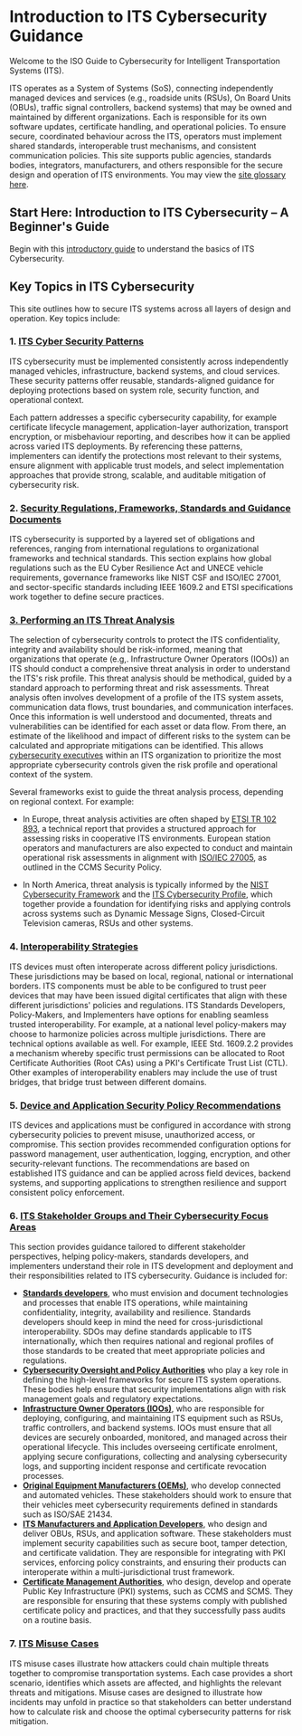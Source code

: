 # Introduction to ITS Cybersecurity Guidance

Welcome to the ISO Guide to Cybersecurity for Intelligent Transportation Systems (ITS).

ITS operates as a System of Systems (SoS), connecting independently managed devices and services (e.g.,  roadside units (RSUs), On Board Units (OBUs), traffic signal controllers, backend systems) that may be owned and maintained by different organizations. Each is responsible for its own software updates, certificate handling, and operational policies. To ensure secure, coordinated behaviour across the ITS, operators must implement shared standards, interoperable trust mechanisms, and consistent communication policies. This site supports public agencies, standards bodies, integrators, manufacturers, and others responsible for the secure design and operation of ITS environments. You may view the [site glossary here](cybersecurity-glossary.md).

## Start Here: Introduction to ITS Cybersecurity – A Beginner's Guide

Begin with this [introductory guide](beginners-guide.md) to understand the basics of ITS Cybersecurity.

## Key Topics in ITS Cybersecurity

This site outlines how to secure ITS systems across all layers of design and operation. Key topics include:

### 1. [ITS Cyber Security Patterns](its-security-patterns.md)

ITS cybersecurity must be implemented consistently across independently managed vehicles, infrastructure, backend systems, and cloud services. These security patterns offer reusable, standards-aligned guidance for deploying protections based on system role, security function, and operational context.

Each pattern addresses a specific cybersecurity capability, for example certificate lifecycle management, application-layer authorization, transport encryption, or misbehaviour reporting, and describes how it can be applied across varied ITS deployments. By referencing these patterns, implementers can identify the protections most relevant to their systems, ensure alignment with applicable trust models, and select implementation approaches that provide strong, scalable, and auditable mitigation of cybersecurity risk.

### 2. [Security Regulations, Frameworks, Standards and Guidance Documents](its-security-standards.md)

ITS cybersecurity is supported by a layered set of obligations and references, ranging from international regulations to organizational frameworks and technical standards. This section explains how global regulations such as the EU Cyber Resilience Act and UNECE vehicle requirements, governance frameworks like NIST CSF and ISO/IEC 27001, and sector-specific standards including IEEE 1609.2 and ETSI specifications work together to define secure practices.

### [3. Performing an ITS Threat Analysis](threat-analysis.md)

The selection of cybersecurity controls to protect the ITS confidentiality, integrity and availability should be risk-informed, meaning that organizations that operate (e.g,. Infrastructure Owner Operators (IOOs)) an ITS should conduct a comprehensive threat analysis in order to understand the ITS's  risk profile. This threat analysis should be methodical, guided by a standard approach to performing threat and risk assessments.  Threat analysis often involves development of a profile of the ITS system assets, communication data flows, trust boundaries, and communication interfaces. Once this information is well understood and documented, threats and vulnerabilities can be identified for each asset or data flow. From there, an estimate of the likelihood and impact of different risks to the system can be calculated and appropriate mitigations can be identified. This allows [cybersecurity executives](stakeholder-policy-maker.md) within an ITS organization to prioritize the most appropriate cybersecurity controls given the risk profile and operational context of the system.

Several frameworks exist to guide the threat analysis process, depending on regional context. For example:

- In Europe, threat analysis activities are often shaped by [ETSI TR 102 893](https://www.etsi.org/deliver/etsi_tr/102800_102899/102893/01.02.01_60/tr_102893v010201p.pdf), a technical report that provides a structured approach for assessing risks in cooperative ITS environments. European station operators and manufacturers are also expected to conduct and maintain operational risk assessments in alignment with [ISO/IEC 27005](https://www.iso.org/standard/80585.html), as outlined in the CCMS Security Policy.

- In North America, threat analysis is typically informed by the [NIST Cybersecurity Framework](https://www.nist.gov/cyberframework) and the [ITS Cybersecurity Profile](https://transportationops.org/publications/usdot-resource-intelligent-transportation-systems-its-cybersecurity-framework-0), which together provide a foundation for identifying risks and applying controls across systems such as Dynamic Message Signs, Closed-Circuit Television cameras, RSUs and other systems.

### 4. [Interoperability Strategies](its-interoperability-strategies.md)

ITS devices must often interoperate across different policy jurisdictions. These jurisdictions may be based on local, regional, national or international borders. ITS components must be able to be configured to trust peer devices that may have been issued digital certificates that align with these different jurisdictions' policies and regulations. ITS Standards Developers, Policy-Makers, and Implementers have options for enabling seamless trusted interoperability. For example, at a national level policy-makers may choose to harmonize policies across multiple jurisdictions. There are technical options available as well. For example,  IEEE Std. 1609.2.2 provides a mechanism whereby specific trust permissions can be allocated to Root Certificate Authorities (Root CAs) using a PKI's Certificate Trust List (CTL). Other examples of interoperability enablers may include the use of trust bridges, that bridge trust between different domains.

### 5. [Device and Application Security Policy Recommendations](policies-device.md)

ITS devices and applications must be configured in accordance with strong cybersecurity policies to prevent misuse, unauthorized access, or compromise. This section provides recommended configuration options for password management, user authentication, logging, encryption, and other security-relevant functions. The recommendations are based on established ITS guidance and can be applied across field devices, backend systems, and supporting applications to strengthen resilience and support consistent policy enforcement.

### 6. [**ITS Stakeholder Groups and Their Cybersecurity Focus Areas**](its-stakeholder-guidance.md)

This section provides guidance tailored to different stakeholder perspectives, helping policy-makers, standards developers, and implementers understand their role in ITS development and deployment and their responsibilities related to ITS cybersecurity.  Guidance is included for:

- **[Standards developers](stakeholder-standards-developer.md)**, who must envision and document technologies and processes that enable ITS operations, while maintaining confidentiality, integrity, availability and resilience. Standards developers should keep in mind the need for cross-jurisdictional interoperability. SDOs may define standards applicable to ITS internationally, which then requires national and regional profiles of those standards to be created that meet appropriate policies and regulations.
- **[Cybersecurity Oversight and Policy Authorities](stakeholder-policy-maker.md)** who play a key role in defining the high-level frameworks for secure ITS system operations. These bodies help ensure that security implementations align with risk management goals and regulatory expectations.
- **[Infrastructure Owner Operators (IOOs)](stakeholder-ioo.md)**, who are responsible for deploying, configuring, and maintaining ITS equipment such as RSUs, traffic controllers, and backend systems. IOOs must ensure that all devices are securely onboarded, monitored, and managed across their operational lifecycle. This includes overseeing certificate enrolment, applying secure configurations, collecting and analysing cybersecurity logs, and supporting incident response and certificate revocation processes.
- **[Original Equipment Manufacturers (OEMs)](stakeholder-oem.md)**, who develop connected and automated vehicles. These stakeholders should work to ensure that their vehicles meet cybersecurity requirements defined in standards such as ISO/SAE 21434.
- **[ITS Manufacturers and Application Developers](stakeholder-appdev.md)**, who design and deliver OBUs, RSUs, and application software. These stakeholders must implement security capabilities such as secure boot, tamper detection, and certificate validation. They are responsible for integrating with PKI services, enforcing policy constraints, and ensuring their products can interoperate within a multi-jurisdictional trust framework.
- **[Certificate Management Authorities](stakeholder-certmgmt.md)**, who design, develop and operate Public Key Infrastructure (PKI) systems, such as CCMS and SCMS. They are responsible for ensuring that these systems comply with published certificate policy and practices, and that they successfully pass audits on a routine basis.

### 7. [ITS Misuse Cases](its-misuse-cases.md)

ITS misuse cases illustrate how attackers could chain multiple threats together to compromise transportation systems. Each case provides a short scenario, identifies which assets are affected, and highlights the relevant threats and mitigations. Misuse cases are designed to illustrate how incidents may unfold in practice so that stakeholders can better understand how to calculate risk and choose the optimal cybersecurity patterns for risk mitigation.
